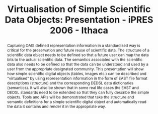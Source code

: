 ---
abstract: Capturing OAIS defined representation information in a standardised way
  is critical for the preservation and future reuse of scientific data. The structure
  of a scientific data object needs to be defined so that a future user can map the
  data bits to the actual scientific data. The semantics associated with the scientific
  data also needs to be defined so that the data can be understood and used by a user
  from the appropriate designated community. This presentation will show how simple
  scientific digital objects (tables, images etc.) can be described and "virtualised"
  by using representation information in the form of EAST file format descriptions
  (structure) and the corresponding DEDSL data dictionaries (semantics). It will also
  be shown that in some real life cases the EAST and DEDSL standards need to be extended
  so that they can fully describe the simple objects. Tools and APIs will be demonstrated
  that take the structure and semantic definitions for a simple scientific digital
  object and automatically read the data it contains and render it in the appropriate
  way.
creators:
- Giaretta, David
- Rankin, Stephen
- Dunckley, Matt
- Crothers, Steve
- McIlwrath, Brian
date: null
document_url: https://services.phaidra.univie.ac.at/api/object/o:294862/download
grand_parent: iPRES
institutions: []
keywords:
- ithaca
landing_page_url: https://phaidra.univie.ac.at/o:294862
language: eng
layout: publication
license: CC BY-SA 3.0 AT
notes_url: null
parent: iPRES 2006
presentation_url: null
size: 1148200
source_name: iPRES
title: 'Virtualisation of Simple Scientific Data Objects: Presentation - iPRES 2006
  - Ithaca'
type: paper
year: 2006
---